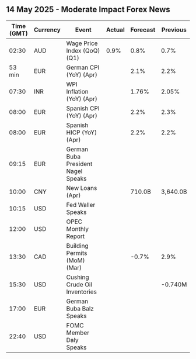 ## 14 May 2025 - Moderate Impact Forex News

| Time (GMT) | Currency | Event | Actual | Forecast | Previous |
|------|----------|-------|--------|----------|----------|
| 02:30 | AUD | Wage Price Index (QoQ) (Q1) | 0.9% | 0.8% | 0.7% |
| 53 min | EUR | German CPI (YoY) (Apr) |  | 2.1% | 2.2% |
| 07:30 | INR | WPI Inflation (YoY) (Apr) |  | 1.76% | 2.05% |
| 08:00 | EUR | Spanish CPI (YoY) (Apr) |  | 2.2% | 2.3% |
| 08:00 | EUR | Spanish HICP (YoY) (Apr) |  | 2.2% | 2.2% |
| 09:15 | EUR | German Buba President Nagel Speaks |  |  |  |
| 10:00 | CNY | New Loans (Apr) |  | 710.0B | 3,640.0B |
| 10:15 | USD | Fed Waller Speaks |  |  |  |
| 12:00 | USD | OPEC Monthly Report |  |  |  |
| 13:30 | CAD | Building Permits (MoM) (Mar) |  | -0.7% | 2.9% |
| 15:30 | USD | Cushing Crude Oil Inventories |  |  | -0.740M |
| 17:00 | EUR | German Buba Balz Speaks |  |  |  |
| 22:40 | USD | FOMC Member Daly Speaks |  |  |  |
